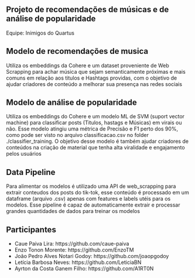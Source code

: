 ## Projeto de recomendações de músicas e de análise de popularidade
Equipe: Inimigos do Quartus

## Modelo de recomendações de musica

Utiliza os embeddings da Cohere e um dataset proveniente de Web Scrapping para achar música que sejam semanticamente próximas e mais comuns em relação aos titulos e Hashtags providas, com o objetivo de ajudar criadores de conteúdo a melhorar sua presença nas redes sociais 

## Modelo de análise de popularidade

Utiliza os embeddings do Cohere e um modelo ML de SVM (suport vector machine) para classificar posts (Titulos, hastags e Músicas) em virais ou não. Esse modelo atingiu uma métrica de Precisão e F1 perto dos 90%, como pode ser visto no arquivo classificacao.csv no folder ./classifier_training. O objetivo desse modelo é também ajudar criadores de conteúdos na criação de material que tenha alta viralidade e engajamento pelos usuários

## Data Pipeline
Para alimentar os modelos é utilizado uma API de web_scrapping para extrair conteudos dos posts do tik-tok, esse conteúdo é processado em um dataframe (arquivo .csv) apenas com features e labels utéis para os modelos. Esse pipeline é capaz de automaticamente extrair e processar grandes quantidades de dados para treinar os modelos

## Participantes
<ul>
  <li>Caue Paiva Lira: https://github.com/caue-paiva</li>
  <li>Enzo Tonon Morente: https://github.com/EnzoTM</li>
  <li>João Pedro Alves Notari Godoy: https://github.com/joaopgodoy</li>
  <li>Letícia Barbosa Neves: https://github.com/LeticiaBN</li>
  <li>Ayrton da Costa Ganem Filho: https://github.com/A1RT0N </li>
</ul>
